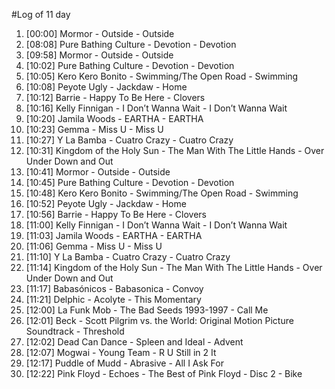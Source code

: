 #Log of 11 day

1. [00:00] Mormor - Outside - Outside
1. [08:08] Pure Bathing Culture - Devotion - Devotion
1. [09:58] Mormor - Outside - Outside
1. [10:02] Pure Bathing Culture - Devotion - Devotion
1. [10:05] Kero Kero Bonito - Swimming/The Open Road - Swimming
1. [10:08] Peyote Ugly - Jackdaw - Home
1. [10:12] Barrie - Happy To Be Here - Clovers
1. [10:16] Kelly Finnigan - I Don’t Wanna Wait - I Don’t Wanna Wait
1. [10:20] Jamila Woods - EARTHA - EARTHA
1. [10:23] Gemma - Miss U - Miss U
1. [10:27] Y La Bamba - Cuatro Crazy - Cuatro Crazy
1. [10:31] Kingdom of the Holy Sun - The Man With The Little Hands - Over Under Down and Out
1. [10:41] Mormor - Outside - Outside
1. [10:45] Pure Bathing Culture - Devotion - Devotion
1. [10:48] Kero Kero Bonito - Swimming/The Open Road - Swimming
1. [10:52] Peyote Ugly - Jackdaw - Home
1. [10:56] Barrie - Happy To Be Here - Clovers
1. [11:00] Kelly Finnigan - I Don’t Wanna Wait - I Don’t Wanna Wait
1. [11:03] Jamila Woods - EARTHA - EARTHA
1. [11:06] Gemma - Miss U - Miss U
1. [11:10] Y La Bamba - Cuatro Crazy - Cuatro Crazy
1. [11:14] Kingdom of the Holy Sun - The Man With The Little Hands - Over Under Down and Out
1. [11:17] Babasónicos - Babasonica - Convoy
1. [11:21] Delphic - Acolyte - This Momentary
1. [12:00] La Funk Mob - The Bad Seeds 1993-1997 - Call Me
1. [12:01] Beck - Scott Pilgrim vs. the World: Original Motion Picture Soundtrack - Threshold
1. [12:02] Dead Can Dance - Spleen and Ideal - Advent
1. [12:07] Mogwai - Young Team - R U Still in 2 It
1. [12:17] Puddle of Mudd - Abrasive - All I Ask For
1. [12:22] Pink Floyd - Echoes - The Best of Pink Floyd - Disc 2 - Bike
